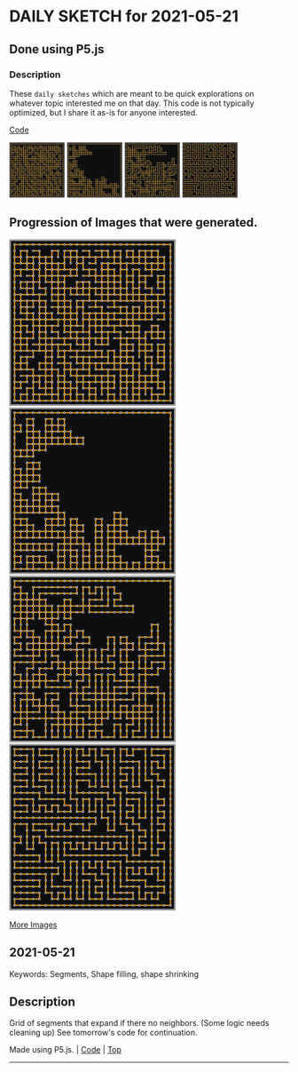 # DAILY SKETCH for 2021-05-21

## Done using P5.js

### Description

These `daily sketches` which are meant to be quick explorations     on whatever topic interested me on that day. This code is not typically optimized, but I share it as-is     for anyone interested.

[Code](2021-05-21) 

<img src = 'images/keep_2021-05-21-17-45-20.png' width = '100'> <img src = 'images/keep_2021-05-21-17-46-56.png' width = '100'> <img src = 'images/keep_2021-05-21-17-49-13.png' width = '100'> <img src = 'images/keep_2021-05-22-12-40-15.png' width = '100'> 

## Progression of Images that were generated.

<img src = 'images/keep_2021-05-21-17-45-20.png' width = '300'> 
<img src = 'images/keep_2021-05-21-17-46-56.png' width = '300'> 
<img src = 'images/keep_2021-05-21-17-49-13.png' width = '300'> 
<img src = 'images/keep_2021-05-22-12-40-15.png' width = '300'> 


[More Images](2021-05-21/images) 


 ## 2021-05-21
Keywords: Segments, Shape filling, shape shrinking
 

## Description 

 Grid of segments that expand if there no neighbors. (Some logic needs cleaning up) See tomorrow's code for continuation. 

Made using P5.js. | [Code](2021/2021-05-21/) | [Top](#daily-sketches) 

-----


